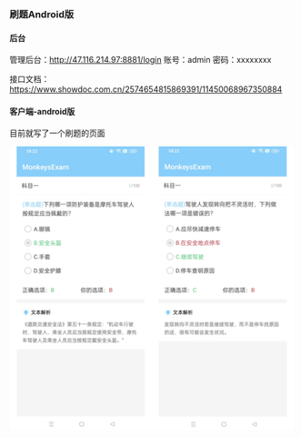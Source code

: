 
### 刷题Android版

#### 后台
管理后台：http://47.116.214.97:8881/login
账号：admin
密码：xxxxxxxx

接口文档：https://www.showdoc.com.cn/2574654815869391/11450068967350884

#### 客户端-android版
目前就写了一个刷题的页面

 <img src="https://raw.githubusercontent.com/xkdaq/MonkeysExam/master/image/image_ex1.jpg" width="500" height="500" />




